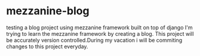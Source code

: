 # mezzanine-blog
testing a blog project using mezzanine framework built on top of django
I'm trying to learn the mezzanine framework by creating a blog. 
This project will be accurately version controlled.During my vacation i will be commiting changes to this project everyday.
